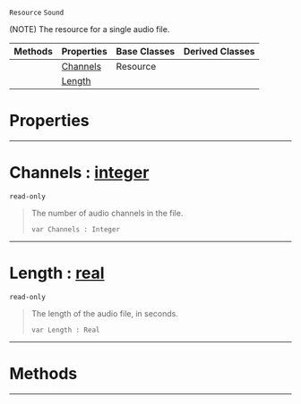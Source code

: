  `Resource` `Sound`



(NOTE) The resource for a single audio file.

|Methods|Properties|Base Classes|Derived Classes|
|---|---|---|---|
| |[ Channels](https://plasmaengine.github.io/PlasmaDocs/Plasma1/C++/code_reference/class_reference/sound.markdown#channels-plasma-engine-doc)|Resource| |
| |[ Length](https://plasmaengine.github.io/PlasmaDocs/Plasma1/C++/code_reference/class_reference/sound.markdown#length-plasma-engine-docum)| | |


 #  Properties


---  
 #  Channels : [integer](https://plasmaengine.github.io/PlasmaDocs/Plasma1/C++/code_reference/lightning_base_types/integer.markdown)

 `read-only`

> The number of audio channels in the file.
> ``` lang=cpp, name=Lightning
> var Channels : Integer


---  
 #  Length : [real](https://plasmaengine.github.io/PlasmaDocs/Plasma1/C++/code_reference/lightning_base_types/real.markdown)

 `read-only`

> The length of the audio file, in seconds.
> ``` lang=cpp, name=Lightning
> var Length : Real


---  
 #  Methods


---  
 

 